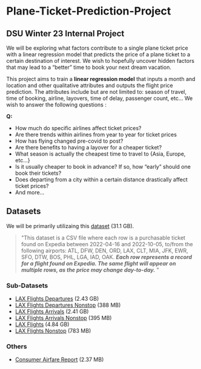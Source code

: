 # Plane-Ticket-Prediction-Project
## DSU Winter 23 Internal Project

We will be exploring what factors contribute to a single plane ticket price with a linear regression model that predicts the price of a plane ticket to a certain destination of interest. We wish to hopefully uncover hidden factors that may lead to a “better” time to book your next dream vacation. 

This project aims to train a **linear regression model** that inputs a month and location and other qualitative attributes and outputs the flight price prediction. The attributes include but are not limited to: season of travel, time of booking, airline, layovers, time of delay, passenger count, etc…
We wish to answer the following questions :

**Q:**
- How much do specific airlines affect ticket prices?
- Are there trends within airlines from year to year for ticket prices
- How has flying changed pre-covid to post?
- Are there benefits to having a layover for a cheaper ticket?
- What season is actually the cheapest time to travel to {Asia, Europe, etc…}
- Is it usually cheaper to book in advance? If so, how “early” should one book their tickets?
- Does departing from a city within a certain distance drastically affect ticket prices?
- And more…

## Datasets
We will be primarily utilizaing this [dataset](https://www.kaggle.com/datasets/dilwong/flightprices) (31.1 GB).
> "This dataset is a CSV file where each row is a purchasable ticket found on Expedia between 2022-04-16 and 2022-10-05, to/from the following airports: ATL, DFW, DEN, ORD, LAX, CLT, MIA, JFK, EWR, SFO, DTW, BOS, PHL, LGA, IAD, OAK. **_Each row represents a record for a flight found on Expedia. The same flight will appear on multiple rows, as the price may change day-to-day._** " 

### Sub-Datasets

- [LAX Flights Departures](https://drive.google.com/file/d/18uAXZ7Md2p9vZSrz2kkBSXpTm3I-OW0I/view?usp=sharing) (2.43 GB)
- [LAX Flights Departures Nonstop](https://drive.google.com/file/d/1iA1FFoIx920PLKBkx-cspIYW7QRVTSV7/view?usp=sharing) (388 MB)
- [LAX Flights Arrivals](https://drive.google.com/file/d/1OkqonUhuHyXKd7-WW8BLqRLeahNU80Gg/view?usp=sharing) (2.41 GB)
- [LAX Flights Arrivals Nonstop](https://drive.google.com/file/d/11E_jTiEUE10RLbWG3HGAGWrmTRzzJp3D/view?usp=sharing) (395 MB)
- [LAX Flights](https://drive.google.com/file/d/1CFBEN8dQhKZZrJrLm2TjrIn3Z-CGSkjk/view?usp=sharing) (4.84 GB)
- [LAX Flights Nonstop](https://drive.google.com/file/d/1siQeCQ_OHa2xKVikY5WkcLclL7eJ03gS/view?usp=sharing) (783 MB)

### Others
- [Consumer Airfare Report](https://data.transportation.gov/Aviation/Consumer-Airfare-Report-Table-5-Detailed-Fare-Info/bkh6-tj42) (2.37 MB)
